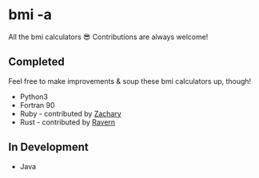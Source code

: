 # bmi -a
All the bmi calculators 😎 Contributions are always welcome!

## Completed
Feel free to make improvements & soup these bmi calculators up, though!

- Python3
- Fortran 90
- Ruby - contributed by [Zachary](https://github.com/zacharytay1994)
- Rust - contributed by [Ravern](https://github.com/ravernkoh)

## In Development
- Java
